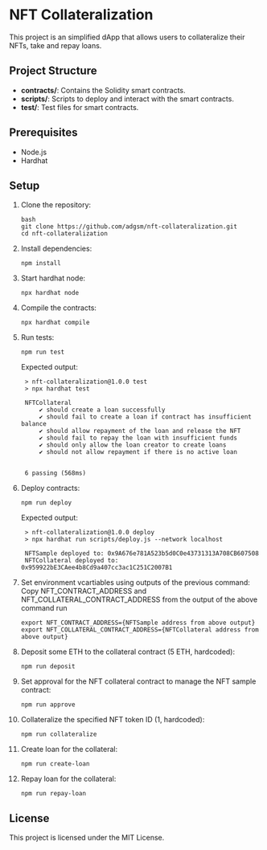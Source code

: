 # NFT Collateralization

This project is an simplified dApp that allows users to collateralize their NFTs, take and repay loans.

## Project Structure

- **contracts/**: Contains the Solidity smart contracts.
- **scripts/**: Scripts to deploy and interact with the smart contracts.
- **test/**: Test files for smart contracts.

## Prerequisites

- Node.js
- Hardhat

## Setup

1. Clone the repository:

   ```
   bash
   git clone https://github.com/adgsm/nft-collateralization.git
   cd nft-collateralization
   ```
2. Install dependencies:
    ```
    npm install
    ```
3. Start hardhat node:
    ```
    npx hardhat node
    ```
4. Compile the contracts:
    ```
    npx hardhat compile
    ```
5. Run tests:
    ```
    npm run test
    ```

    Expected output:

        > nft-collateralization@1.0.0 test
        > npx hardhat test

        NFTCollateral
            ✔ should create a loan successfully
            ✔ should fail to create a loan if contract has insufficient balance
            ✔ should allow repayment of the loan and release the NFT
            ✔ should fail to repay the loan with insufficient funds
            ✔ should only allow the loan creator to create loans
            ✔ should not allow repayment if there is no active loan


        6 passing (568ms)

6. Deploy contracts:
    ```
    npm run deploy

    ```
    Expected output:

        > nft-collateralization@1.0.0 deploy
        > npx hardhat run scripts/deploy.js --network localhost

        NFTSample deployed to: 0x9A676e781A523b5d0C0e43731313A708CB607508
        NFTCollateral deployed to: 0x959922bE3CAee4b8Cd9a407cc3ac1C251C2007B1

7. Set environment vcartiables using outputs of the previous command:
    Copy NFT_CONTRACT_ADDRESS and NFT_COLLATERAL_CONTRACT_ADDRESS from the output of the above command run
    ```
    export NFT_CONTRACT_ADDRESS={NFTSample address from above output}
    export NFT_COLLATERAL_CONTRACT_ADDRESS={NFTCollateral address from above output}

    ```
8. Deposit some ETH to the collateral contract (5 ETH, hardcoded):
    ```
    npm run deposit
    ```
9. Set approval for the NFT collateral contract to manage the NFT sample contract:
    ```
    npm run approve
    ```
10. Collateralize the specified NFT token ID (1, hardcoded):
    ```
    npm run collateralize
    ```
11. Create loan for the collateral:
    ```
    npm run create-loan
    ```
12. Repay loan for the collateral:
    ```
    npm run repay-loan
    ```

## License

This project is licensed under the MIT License.